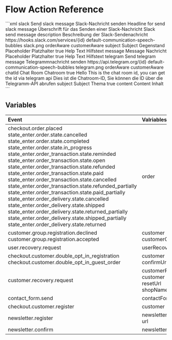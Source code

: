 # Flow Action Reference

<CodeBlock title="flow-action.xml">
```xml
<flow-actions xmlns:xsi="http://www.w3.org/2001/XMLSchema-instance" xsi:noNamespaceSchemaLocation="https://raw.githubusercontent.com/shopware/platform/trunk/src/Core/Framework/App/FlowAction/Schema/flow-action-1.0.xsd">
    <flow-action>
        <meta>
            <name>slack</name>
            <label>Send slack message</label>
            <label lang="de-DE">Slack-Nachricht senden</label>
            <headline>Headline for send slack message</headline>
            <headline lang="de-DE">Überschrift für das Senden einer Slack-Nachricht</headline>
            <description>Slack send message description</description>
            <description lang="de-DE">Beschreibung der Slack-Sendenachricht</description>
            <url>https://hooks.slack.com/services/{id}</url>
            <sw-icon>default-communication-speech-bubbles</sw-icon>
            <icon>slack.png</icon>
            <requirements>orderAware</requirements>
            <requirements>customerAware</requirements>
        </meta>
        <headers>
            <parameter type="string" name="content-type" value="application/json"/>
        </headers>
        <parameters>
            <parameter type="string" name="text" value="{{ subject }} \n {{ message }} \n Order Number: {{ order.orderNumber }}"/>
        </parameters>
        <config>
            <input-field type="text">
                <name>subject</name>
                <label>Subject</label>
                <label lang="de-DE">Gegenstand</label>
                <place-holder>Placeholder</place-holder>
                <place-holder lang="de-DE">Platzhalter</place-holder>
                <required>true</required>
                <helpText>Help Text</helpText>
                <helpText lang="de-DE">Hilfstext</helpText>
            </input-field>
            <input-field type="textarea">
                <name>message</name>
                <label>Message</label>
                <label lang="de-DE">Nachricht</label>
                <place-holder>Placeholder</place-holder>
                <place-holder lang="de-DE">Platzhalter</place-holder>
                <required>true</required>
                <helpText>Help Text</helpText>
                <helpText lang="de-DE">Hilfstext</helpText>
            </input-field>
        </config>
    </flow-action>
    <flow-action>
        <meta>
            <name>telegram</name>
            <label>Send telegram message</label>
            <label lang="de-DE">Telegrammnachricht senden</label>
            <url>https://api.telegram.org/{id}</url>
            <sw-icon>default-communication-speech-bubbles</sw-icon>
            <icon>telegram.png</icon>
            <requirements>orderAware</requirements>
            <requirements>customerAware</requirements>
        </meta>
        <headers>
            <parameter type="string" name="content-type" value="application/json"/>
        </headers>
        <parameters>
            <parameter type="string" name="chat_id" value="{{ chatId }}"/>
            <parameter type="string" name="text" value="{{ content }}"/>
        </parameters>
        <config>
            <input-field type="text">
                <name>chatId</name>
                <label>Chat Room</label>
                <label lang="de-DE">Chatroom</label>
                <required>true</required>
                <defaultValue>Hello</defaultValue>
                <helpText>This is the chat room id, you can get the id via telegram api</helpText>
                <helpText lang="de-DE">Dies ist die Chatroom-ID, Sie können die ID über die Telegramm-API abrufen</helpText>
            </input-field>
            <input-field type="text">
                <name>subject</name>
                <label>Subject</label>
                <label lang="de-DE">Thema</label>
                <required>true</required>
            </input-field>
            <input-field type="textarea">
                <name>content</name>
                <label>Content</label>
                <label lang="de-DE">Inhalt</label>
            </input-field>
        </config>
    </flow-action>
</flow-actions>
```
</CodeBlock>

## Variables

| Event | Valriables |
| :--- | :--- |
| checkout.order.placed <br> state_enter.order.state.cancelled <br> state_enter.order.state.completed <br> state_enter.order.state.in_progress <br>state_enter.order_transaction.state.reminded <br> state_enter.order_transaction.state.open <br> state_enter.order_transaction.state.refunded <br>state_enter.order_transaction.state.paid <br> state_enter.order_transaction.state.cancelled <br> state_enter.order_transaction.state.refunded_partially <br> state_enter.order_transaction.state.paid_partially <br> state_enter.order_delivery.state.cancelled <br>  state_enter.order_delivery.state.shipped <br> state_enter.order_delivery.state.returned_partially <br> state_enter.order_delivery.state.shipped_partially <br> state_enter.order_delivery.state.returned | order |
| customer.group.registration.declined <br> customer.group.registration.accepted | customer <br> customerGroup |
| user.recovery.request | userRecovery |
| checkout.customer.double_opt_in_registration <br> checkout.customer.double_opt_in_guest_order | customer <br> confirmUrl |
| customer.recovery.request | customerRecovery <br> customer <br> resetUrl <br> shopName |
| contact_form.send | contactFormData |
| checkout.customer.register | customer |
| newsletter.register | newsletterRecipient <br> url |
| newsletter.confirm | newsletterRecipient |